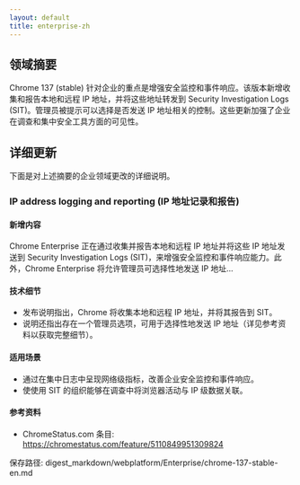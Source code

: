 ```yaml
---
layout: default
title: enterprise-zh
---
```


## 领域摘要

Chrome 137 (stable) 针对企业的重点是增强安全监控和事件响应。该版本新增收集和报告本地和远程 IP 地址，并将这些地址转发到 Security Investigation Logs (SIT)。管理员被提示可以选择是否发送 IP 地址相关的控制。这些更新加强了企业在调查和集中安全工具方面的可见性。

## 详细更新

下面是对上述摘要的企业领域更改的详细说明。

### IP address logging and reporting (IP 地址记录和报告)

#### 新增内容
Chrome Enterprise 正在通过收集并报告本地和远程 IP 地址并将这些 IP 地址发送到 Security Investigation Logs (SIT)，来增强安全监控和事件响应能力。此外，Chrome Enterprise 将允许管理员可选择性地发送 IP 地址...

#### 技术细节
- 发布说明指出，Chrome 将收集本地和远程 IP 地址，并将其报告到 SIT。
- 说明还指出存在一个管理员选项，可用于选择性地发送 IP 地址（详见参考资料以获取完整细节）。

#### 适用场景
- 通过在集中日志中呈现网络级指标，改善企业安全监控和事件响应。
- 使使用 SIT 的组织能够在调查中将浏览器活动与 IP 级数据关联。

#### 参考资料
- ChromeStatus.com 条目: https://chromestatus.com/feature/5110849951309824

保存路径: digest_markdown/webplatform/Enterprise/chrome-137-stable-en.md
